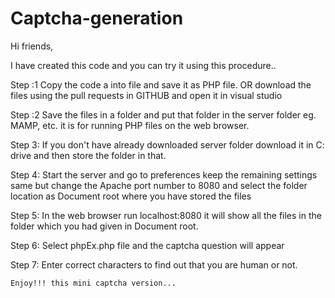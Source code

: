 # Captcha-generation
Hi friends,

I have created this code and you can try it using this procedure..

Step :1 
  Copy the code a into file and save it as PHP file. OR download the files using the pull requests in GITHUB and open it in visual studio 
  
Step :2
  Save the files in a folder and put that folder in the server folder eg. MAMP, etc. it is for running PHP files on the web browser.
  
Step 3: 
  If you don't have already downloaded server folder download it in C: drive and then store the folder in that.
  
Step 4:
  Start the server and go to preferences keep the remaining settings same but change the Apache port number to 8080 and select the folder location as Document root where 
  you have stored the files 
  
Step 5:
    In the web browser run localhost:8080 it will show all the files in the folder which you had given in Document root.
    
Step 6:
    Select phpEx.php file and the captcha question will appear
    
 Step 7:
    Enter correct characters to find out that you are human or not.
    
    Enjoy!!! this mini captcha version...
    

  
